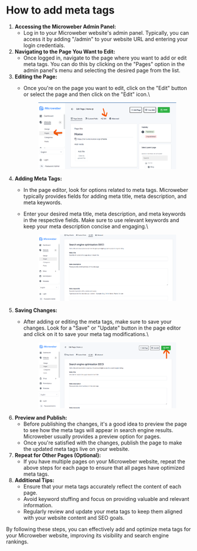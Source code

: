 # How to add meta tags

1. **Accessing the Microweber Admin Panel:**
   * Log in to your Microweber website's admin panel. Typically, you can access it by adding "/admin" to your website URL and entering your login credentials.
2. **Navigating to the Page You Want to Edit:**
   * Once logged in, navigate to the page where you want to add or edit meta tags. You can do this by clicking on the "Pages" option in the admin panel's menu and selecting the desired page from the list.
3. **Editing the Page:**
   *   Once you're on the page you want to edit, click on the "Edit" button or select the page and then click on the "Edit" icon.\


       <figure><img src=".gitbook/assets/image (71).png" alt=""><figcaption></figcaption></figure>
4. **Adding Meta Tags:**
   * In the page editor, look for options related to meta tags. Microweber typically provides fields for adding meta title, meta description, and meta keywords.
   *   Enter your desired meta title, meta description, and meta keywords in the respective fields. Make sure to use relevant keywords and keep your meta description concise and engaging.\


       <figure><img src=".gitbook/assets/image (72).png" alt=""><figcaption></figcaption></figure>
5. **Saving Changes:**
   *   After adding or editing the meta tags, make sure to save your changes. Look for a "Save" or "Update" button in the page editor and click on it to save your meta tag modifications.\


       <figure><img src=".gitbook/assets/image.png" alt=""><figcaption></figcaption></figure>
6. **Preview and Publish:**
   * Before publishing the changes, it's a good idea to preview the page to see how the meta tags will appear in search engine results. Microweber usually provides a preview option for pages.
   * Once you're satisfied with the changes, publish the page to make the updated meta tags live on your website.
7. **Repeat for Other Pages (Optional):**
   * If you have multiple pages on your Microweber website, repeat the above steps for each page to ensure that all pages have optimized meta tags.
8. **Additional Tips:**
   * Ensure that your meta tags accurately reflect the content of each page.
   * Avoid keyword stuffing and focus on providing valuable and relevant information.
   * Regularly review and update your meta tags to keep them aligned with your website content and SEO goals.

By following these steps, you can effectively add and optimize meta tags for your Microweber website, improving its visibility and search engine rankings.
